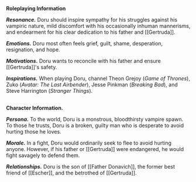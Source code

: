 
**Roleplaying Information**

***Resonance.*** Doru should inspire sympathy for his struggles against his vampiric nature, mild discomfort with his occasionally inhuman mannerisms, and endearment for his clear dedication to his father and [[Gertruda]].

***Emotions.*** Doru most often feels grief, guilt, shame, desperation, resignation, and hope.

***Motivations.*** Doru wants to reconcile with his father and ensure [[Gertruda]]'s safety.

***Inspirations.*** When playing Doru, channel Theon Grejoy (*Game of Thrones*), Zuko (*Avatar: The Last Airbender*), Jesse Pinkman (*Breaking Bad*), and Steve Harrington (*Stranger Things*).

<div style="height:2px;"></div>

**Character Information.** 

***Persona.*** To the world, Doru is a monstrous, bloodthirsty vampire spawn. To those he trusts, Doru is a broken, guilty man who is desperate to avoid hurting those he loves.

***Morale.*** In a fight, Doru would ordinarily seek to flee to avoid hurting anyone. However, if his father or [[Gertruda]] were endangered, he would fight savagely to defend them.

***Relationships.*** Doru is the son of [[Father Donavich]], the former best friend of [[Escher]], and the betrothed of [[Gertruda]].